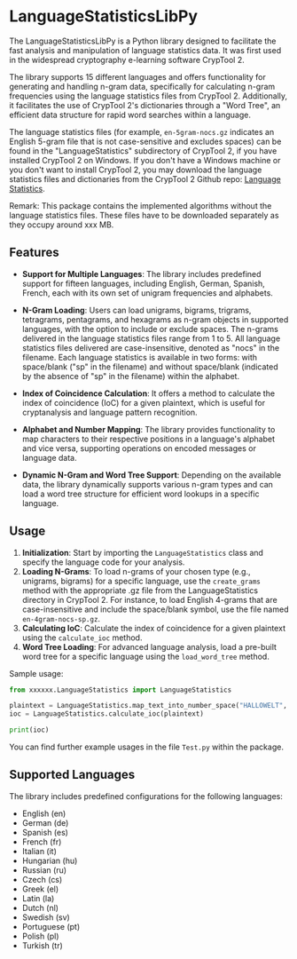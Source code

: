 # LanguageStatisticsLibPy

The LanguageStatisticsLibPy is a Python library designed to facilitate the fast analysis and manipulation of language statistics data. It was first used in the widespread cryptography e-learning software CrypTool 2. 

The library supports 15 different languages and offers functionality for generating and handling n-gram data, specifically for calculating n-gram frequencies using the language statistics files from CrypTool 2. 
Additionally, it facilitates the use of CrypTool 2's dictionaries through a "Word Tree", an efficient data structure for rapid word searches within a language.

The language statistics files (for example, `en-5gram-nocs.gz` indicates an English 5-gram file that is not case-sensitive and excludes spaces) can be found in the "LanguageStatistics" subdirectory of CrypTool 2, if you have installed CrypTool 2 on Windows.
If you don't have a Windows machine or you don't want to install CrypTool 2, you may download the language statistics files and dictionaries from the CrypTool 2 Github repo: [Language Statistics](https://github.com/CrypToolProject/CrypTool-2/tree/main/LanguageStatistics).

Remark: This package contains the implemented algorithms without the language statistics files. These files have to be downloaded separately as they occupy around xxx MB.

## Features

- **Support for Multiple Languages**: The library includes predefined support for fifteen languages, including English, German, Spanish, French, each with its own set of unigram frequencies and alphabets.
  
- **N-Gram Loading**: Users can load unigrams, bigrams, trigrams, tetragrams, pentagrams, and hexagrams as n-gram objects in supported languages, with the option to include or exclude spaces. The n-grams delivered in the language statistics files range from 1 to 5. All language statistics files delivered are case-insensitive, denoted as "nocs" in the filename. Each language statistics is available in two forms: with space/blank ("sp" in the filename) and without space/blank (indicated by the absence of "sp" in the filename) within the alphabet.

- **Index of Coincidence Calculation**: It offers a method to calculate the index of coincidence (IoC) for a given plaintext, which is useful for cryptanalysis and language pattern recognition.
  
- **Alphabet and Number Mapping**: The library provides functionality to map characters to their respective positions in a language's alphabet and vice versa, supporting operations on encoded messages or language data.

- **Dynamic N-Gram and Word Tree Support**: Depending on the available data, the library dynamically supports various n-gram types and can load a word tree structure for efficient word lookups in a specific language.

## Usage

1. **Initialization**: Start by importing the `LanguageStatistics` class and specify the language code for your analysis.
2. **Loading N-Grams**: To load n-grams of your chosen type (e.g., unigrams, bigrams) for a specific language, use the `create_grams` method with the appropriate .gz file from the LanguageStatistics directory in CrypTool 2. For instance, to load English 4-grams that are case-insensitive and include the space/blank symbol, use the file named `en-4gram-nocs-sp.gz`.
3. **Calculating IoC**: Calculate the index of coincidence for a given plaintext using the `calculate_ioc` method.
4. **Word Tree Loading**: For advanced language analysis, load a pre-built word tree for a specific language using the `load_word_tree` method.

Sample usage:

```python
from xxxxxx.LanguageStatistics import LanguageStatistics

plaintext = LanguageStatistics.map_text_into_number_space("HALLOWELT", LanguageStatistics.alphabets['de'])
ioc = LanguageStatistics.calculate_ioc(plaintext)

print(ioc)
```

You can find further example usages in the file `Test.py` within the package.

## Supported Languages

The library includes predefined configurations for the following languages:
- English (en)
- German (de)
- Spanish (es)
- French (fr)
- Italian (it)
- Hungarian (hu)
- Russian (ru)
- Czech (cs)
- Greek (el)
- Latin (la)
- Dutch (nl)
- Swedish (sv)
- Portuguese (pt)
- Polish (pl)
- Turkish (tr)

